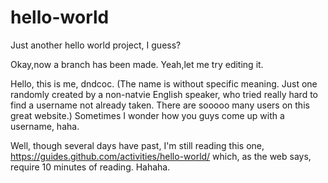 # hello-world
Just another hello world project, I guess?

Okay,now a branch has been made.
Yeah,let me try editing it.

Hello, this is me, dndcoc.
(The name is without specific meaning. Just one randomly created by a non-natvie English speaker, who tried really hard to find a username not already taken. There are sooooo many users on this great website.)
Sometimes I wonder how you guys come up with a username, haha.

Well, though several days have past, I'm still reading this one, https://guides.github.com/activities/hello-world/ which, as the web says, require 10 minutes of reading. Hahaha.
